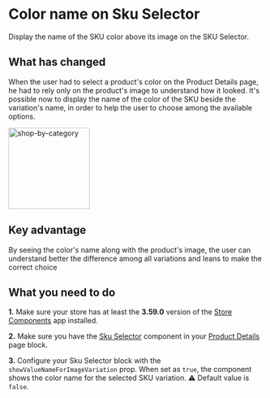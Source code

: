 # Color name on Sku Selector


Display the name of the SKU color above its image on the SKU Selector.


## What has changed 

When the user had to select a product's color on the Product Details page, he had to rely only on the product's image to understand how it looked. It's possible now to display the name of the color of the SKU beside the variation's name, in order to help the user to choose among the available options.

<img width=160 alt="shop-by-category" src="https://user-images.githubusercontent.com/12139385/62787485-309fff80-ba9b-11e9-85c5-e08528688f8f.png">


## Key advantage

By seeing the color's name along with the product's image, the user can understand better the difference among all variations and leans to make the correct choice

## What you need to do


__1.__ Make sure your store has at least the __3.59.0__ version of the [Store Components](https://github.com/vtex-apps/store-components) app installed.


__2.__ Make sure you have the [Sku Selector](https://github.com/vtex-apps/store-components/tree/master/react/components/SKUSelector) component in your [Product Details](https://github.com/vtex-apps/product-details) page block.


__3.__ Configure your Sku Selector block with the `showValueNameForImageVariation` prop. When set as `true`, the component shows the color name for the selected SKU variation. :warning: Default value is `false`.





